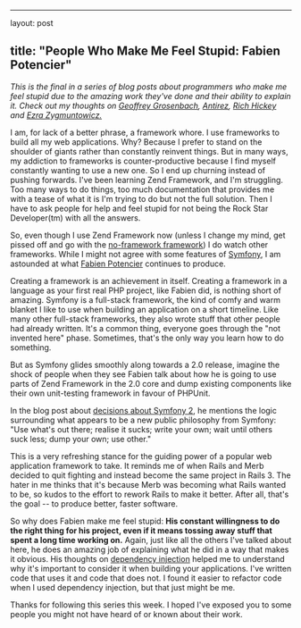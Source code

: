<hr />

<p>layout: post</p>

<h2>title: "People Who Make Me Feel Stupid: Fabien Potencier"</h2>

<p><i>This is the final in a series of blog posts about programmers who make me feel stupid due to the amazing work they've done and their ability to explain it.  Check out my thoughts on <a href="http://www.littlehart.net/atthekeyboard/2010/03/01/people-who-make-me-feel-stupid-geoffrey-grosenbach/">Geoffrey Grosenbach</a>, <a href="http://www.littlehart.net/atthekeyboard/2010/03/02/people-who-make-me-feel-stupid-antirez/">Antirez</a>, <a href="http://www.littlehart.net/atthekeyboard/2010/03/03/people-who-make-me-feel-stupid-rich-hickey/">Rich Hickey</a> and <a href="http://www.littlehart.net/atthekeyboard/2010/03/04/people-who-make-me-feel-stupid-ezra-zygmuntowicz/">Ezra Zygmuntowicz.</a></i></p>

<p>I am, for lack of a better phrase, a framework whore.  I use frameworks to build all my web applications.  Why?  Because I prefer to stand on the shoulder of giants rather than constantly reinvent things.  But in many ways, my addiction to frameworks is counter-productive because I find myself constantly wanting to use a new one.  So I end up churning instead of pushing forwards.   I've been learning Zend Framework, and I'm struggling.  Too many ways to do things, too much documentation that provides me with a tease of what it is I'm trying to do but not the full solution.  Then I have to ask people for help and feel stupid for not being the Rock Star Developer(tm) with all the answers.  
</p>

<p>
So, even though I use Zend Framework now (unless I change my mind, get pissed off and go with the <a href="http://toys.lerdorf.com/archives/38-The-no-framework-PHP-MVC-framework.html">no-framework framework</a>) I do watch other frameworks.  While I might not agree with some features of <a href="http://www.symfony-project.org/">Symfony</a>, I am astounded at what <a href="http://fabien.potencier.org/">Fabien Potencier</a> continues to produce.
</p>

<p>
Creating a framework is an achievement in itself.  Creating a framework in a language as your first real PHP project, like Fabien did, is nothing short of amazing.  Symfony is a full-stack framework, the kind of comfy and warm blanket I like to use when building an application on a short timeline.  Like many other full-stack frameworks, they also wrote stuff that other people had already written.  It's a common thing, everyone goes through the "not invented here" phase.  Sometimes, that's the only way you learn how to do something.
</p>

<p>
But as Symfony glides smoothly along towards a 2.0 release, imagine the shock of people when they see Fabien talk about how he is going to use parts of Zend Framework in the 2.0 core and dump existing components like their own unit-testing framework in favour of PHPUnit.
</p>

<p>
In the blog post about <a href="http://www.symfony-project.org/blog/2010/03/04/symfony-2-0-and-the-php-ecosystem">decisions about Symfony 2</a>, he mentions the logic surrounding what appears to be a new public philosophy from Symfony: "Use what's out there; realise it sucks; write your own; wait until others suck less; dump your own; use other."
</p>

<p>
This is a very refreshing stance for the guiding power of a popular web application framework to take.  It reminds me of when Rails and Merb decided to quit fighting and instead become the same project in Rails 3.  The hater in me thinks that it's because Merb was becoming what Rails wanted to be, so kudos to the effort to rework Rails to make it better.  After all, that's the goal -- to produce better, faster software.
</p>

<p>
So why does Fabien make me feel stupid:  <b>His constant willingness to do the right thing for his project, even if it means tossing away stuff that spent a long time working on.</b>  Again, just like all the others I've talked about here, he does an amazing job of explaining what he did in a way that makes it obvious.  His thoughts on <a href="http://fabien.potencier.org/article/11/what-is-dependency-injection">dependency injection</a> helped me to understand why it's important to consider it when building your applications.  I've written code that uses it and code that does not.  I found it easier to refactor code when I used dependency injection, but that just might be me.
</p>

<p>
Thanks for following this series this week.  I hoped I've exposed you to some people you might not have heard of or known about their work.
</p>
